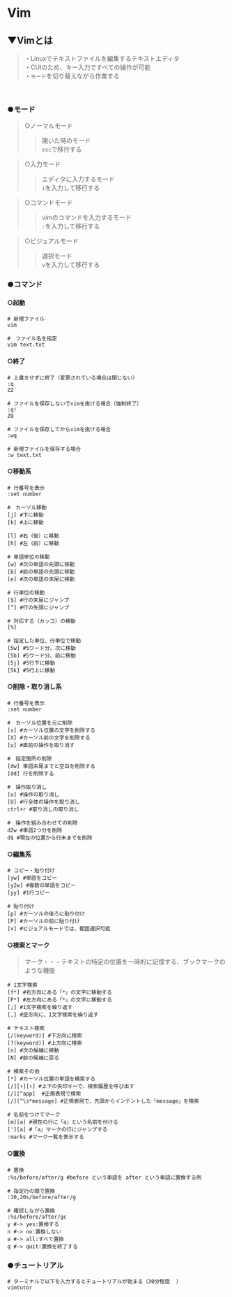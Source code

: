 # Vim

## ▼Vimとは
>・Linuxでテキストファイルを編集するテキストエディタ<br>
>・CUIのため、キー入力ですべての操作が可能<br>
>・`モード`を切り替えながら作業する<br>
<br>

### ●モード
>○ノーマルモード<br>
>>開いた時のモード<br>
>>`esc`で移行する<br>

>○入力モード<br>
>>エディタに入力するモード<br>
>>`i`を入力して移行する<br>

>○コマンドモード<br>
>>vimのコマンドを入力するモード<br>
>>`:`を入力して移行する<br>

>○ビジュアルモード<br>
>>選択モード<br>
>>`v`を入力して移行する<br>

### ●コマンド

#### ○起動
```shell
# 新規ファイル
vim

#　ファイル名を指定
vim text.txt
```

#### ○終了
```shell
# 上書きせずに終了（変更されている場合は閉じない）
:q
ZZ

# ファイルを保存しないでvimを抜ける場合（強制終了）
:q!
ZQ

# ファイルを保存してからvimを抜ける場合
:wq

# 新規ファイルを保存する場合
:w text.txt
```

#### ○移動系
```shell
# 行番号を表示
:set number

#　カーソル移動
[j] #下に移動
[k] #上に移動

[l] #右（後）に移動
[h] #左（前）に移動

# 単語単位の移動
[w] #次の単語の先頭に移動
[b] #前の単語の先頭に移動
[e] #次の単語の末尾に移動

# 行単位の移動
[$] #行の末尾にジャンプ
[^] #行の先頭にジャンプ

# 対応する（カッコ）の移動
[%] 

# 指定した単位、行単位で移動
[5w] #5ワード分、次に移動
[5b] #5ワード分、前に移動
[5j] #5行下に移動
[5k] #5行上に移動
```

#### ○削除・取り消し系
```shell
# 行番号を表示
:set number

#　カーソル位置を元に削除
[x] #カーソル位置の文字を削除する
[X] #カーソル前の文字を削除する
[u] #直前の操作を取り消す

#　指定箇所の削除
[dw] 単語末尾までと空白を削除する
[dd] 行を削除する

#　操作取り消し
[u] #操作の取り消し
[U] #行全体の操作を取り消し
ctrl+r #取り消しの取り消し

#　操作を組み合わせての削除
d2w #単語2つ分を削除
d$ #現在の位置から行末までを削除
```

#### ○編集系
```shell
# コピー・貼り付け
[yw] #単語をコピー
[y2w] #複数の単語をコピー
[yy] #1行コピー

# 貼り付け
[p] #カーソルの後ろに貼り付け
[P] #カーソルの前に貼り付け
[v] #ビジュアルモードでは、範囲選択可能
```


#### ○検索とマーク
> マーク・・・テキストの特定の位置を一時的に記憶する、ブックマークのような機能<br>
```shell
# 1文字検索
[f*] #右方向にある「*」の文字に移動する
[F*] #左方向にある「*」の文字に移動する
[;] #1文字検索を繰り返す
[,] #逆方向に、1文字検索を繰り返す

# テキスト検索
[/(keyword)] #下方向に検索
[?(keyword)] #上方向に検索
[n] #次の候補に移動
[N] #前の候補に戻る

# 検索その他
[*] #カーソル位置の単語を検索する
[/][↑][↑] #上下の矢印キーで、検索履歴を呼び出す
[/][^app]  #正規表現で検索
[/][^\s*message] #正規表現で、先頭からインデントした「message」を検索

# 名前をつけてマーク
[m][a] #現在の行に「a」という名前を付ける
['][a] #「a」マークの行にジャンプする
:marks #マーク一覧を表示する
```

#### ○置換
```shell
# 置換
:%s/before/after/g #before という単語を after という単語に置換する例

# 指定行の間で置換
:10,20s/before/after/g

# 確認しながら置換
:%s/before/after/gc
y #-> yes:置換する
n #-> no:置換しない
a #-> all:すべて置換
q #-> quit:置換を終了する
```

### ●チュートリアル
```shell
# ターミナルで以下を入力するとチュートリアルが始まる（30分程度  ）
vimtutor
```
